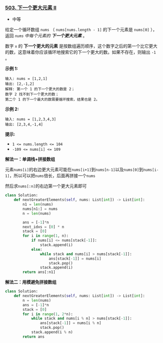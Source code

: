 ### [503. 下一个更大元素 II](https://leetcode.cn/problems/next-greater-element-ii/)

- 中等

给定一个循环数组 `nums` （ `nums[nums.length - 1]` 的下一个元素是 `nums[0]` ），返回 *`nums` 中每个元素的 **下一个更大元素*** 。

数字 `x` 的 **下一个更大的元素** 是按数组遍历顺序，这个数字之后的第一个比它更大的数，这意味着你应该循环地搜索它的下一个更大的数。如果不存在，则输出 `-1` 。

**示例 1:**

```
输入: nums = [1,2,1]
输出: [2,-1,2]
解释: 第一个 1 的下一个更大的数是 2；
数字 2 找不到下一个更大的数； 
第二个 1 的下一个最大的数需要循环搜索，结果也是 2。
```

**示例 2:**

```
输入: nums = [1,2,3,4,3]
输出: [2,3,4,-1,4]
```

**提示:**

- `1 <= nums.length <= 104`
- `-109 <= nums[i] <= 109`

**解法一：单调栈+拼接数组**

元素`nums[i]`的右边更大元素可能在`nums[i+1]`到`nums[n-1]`以及`nums[0]`到`nums[i-1]`，所以可以把`nums`倍长，后面再拼接一个`nums`

然后求`nums[:n]`的右边第一个更大元素即可

```python
class Solution:
    def nextGreaterElements(self, nums: List[int]) -> List[int]:
        n1 = len(nums)
        nums[n1:] = nums
        n = len(nums)

        ans = [-1]*n
        next_idxs = [0] * n
        stack = [0]
        for i in range(1, n):
            if nums[i] <= nums[stack[-1]]:
                stack.append(i)
            else:
                while stack and nums[i] > nums[stack[-1]]:
                    ans[stack[-1]] = nums[i]
                    stack.pop()
                stack.append(i)
        return ans[:n1]
```

**解法二：用模避免拼接数组**

```python
class Solution:
    def nextGreaterElements(self, nums: List[int]) -> List[int]:
        n = len(nums)
        ans = [-1]*n
        stack = [0]
        for i in range(1, 2*n):
            while stack and nums[i % n] > nums[stack[-1]]:
                ans[stack[-1]] = nums[i % n]
                stack.pop()
            stack.append(i % n)
        return ans
```


